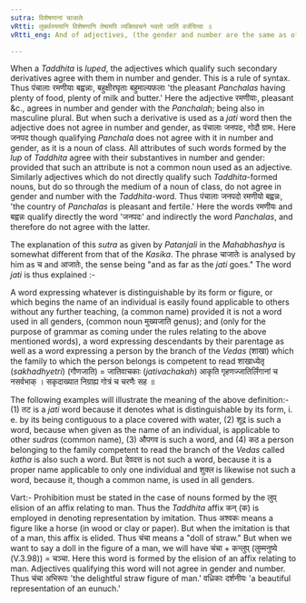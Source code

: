 ```yaml
---
sutra: विशेषणानां चाजातेः
vRtti: लुबर्थस्ययानि विशेषणानि तेषामपि व्यक्तिवचने भवतो जातिं वर्जयित्वा ॥
vRtti_eng: And of adjectives, (the gender and number are the same as of the word formed by _lup_ elision of the _Taddhita_ and which they qualify) so far as the _jati_ (or kind or species) is concerned; (or when not expressing _jati_.)

---
```

When a _Taddhita_ is _luped_, the adjectives which qualify such secondary derivatives agree with them in number and gender. This is a rule of syntax. Thus पंचालाः रमणीयाः बह्वन्नाः, बहुक्षीरघृताः बहुमाल्यफलाः 'the pleasant _Panchalas_ having plenty of food, plenty of milk and butter.' Here the adjective रमणीयाः, pleasant &c., agrees in number and gender with the _Panchalah_; being also in masculine plural. But when such a derivative is used as a _jati_ word then the adjective does not agree in number and gender, as पंचालाः जनपदः, गोदौ ग्रामः. Here जनपद though qualifying _Panchala_ does not agree with it in number and gender, as it is a noun of class. All attributes of such words formed by the _lup_ of _Taddhita_ agree with their substantives in number and gender: provided that such an attribute is not a common noun used as an adjective. Similarly adjectives which do not directly qualify such _Taddhita_-formed nouns, but do so through the medium of a noun of class, do not agree in gender and number with the _Taddhita_-word. Thus पंचालाः जनपदो रमणीयो बह्वन्नः, 'the country of _Panchalas_ is pleasant and fertile.' Here the words रमणीयः and बह्वन्नः qualify directly the word 'जनपदः' and indirectly the word _Panchalas_, and therefore do not agree with the latter.

The explanation of this _sutra_ as given by _Patanjali_ in the _Mahabhashya_ is somewhat different from that of the _Kasika_. The phrase चाजातेः is analysed by him as च and आजातेः, the sense being "and as far as the _jati_ goes." The word _jati_ is thus explained :-

A word expressing whatever is distinguishable by its form or figure, or which begins the name of an individual is easily found applicable to others without any further teaching, (a common name) provided it is not a word used in all genders, (common noun मुख्यजाति genus); and (only for the purpose of grammar as coming under the rules relating to the above mentioned words), a word expressing descendants by their parentage as well as a word expressing a person by the branch of the _Vedas_ (शाखा) which the family to which the person belongs is competent to read शाखाध्येतृ (_sakhadhyetri_) (गौणजाति) = जातिवाचकाः (_jativachakah_) आकृति गृहणज्जातिर्लिंगानां च नसर्वभाक् ।  सकृदाख्यात निग्राह्य गोत्रं च चरणैः सह ॥

The following examples will illustrate the meaning of the above definition:-(1) तट is a _jati_ word because it denotes what is distinguishable by its form, i. e. by its being contiguous to a place covered with water, (2) शूद्र is such a word, because when given as the name of an individual, is applicable to other _sudras_ (common name), (3) औपगव is such a word, and (4) कठ a person belonging to the family competent to read the branch of the _Vedas_ called _katha_ is also such a word. But देवदत्त is not such a word, because it is a proper name applicable to only one individual and शुक्ल is likewise not such a word, because it, though a common name, is used in all genders.

Vart:- Prohibition must be stated in the case of nouns formed by the लुप् elision of an affix relating to man. Thus the _Taddhita_ affix कन् (क) is employed in denoting representation by imitation. Thus अश्वकः means a figure like a horse (in wood or clay or paper). But when the imitation is that of a man, this affix is elided. Thus चंचा means a "doll of straw." But when we want to say a doll in the figure of a man, we will have चंचा + कन्लुप् (लुम्मनुष्ये (V.3.98)) = चञ्चा. Here this word is formed by the elision of an affix relating to man. Adjectives qualifying this word will not agree in gender and number. Thus चंचा अभिरूपः 'the delightful straw figure of man.' वध्रिकाः दर्शनीयः 'a beautiful representation of an eunuch.'